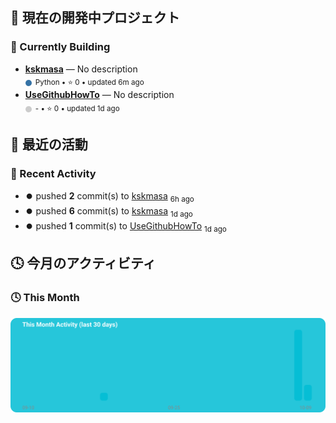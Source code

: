 ## 🔄 現在の開発中プロジェクト
<!-- PROJECTS:START -->
### 🔄 Currently Building
- **[kskmasa](https://github.com/kskmasa/kskmasa)** — No description  
  <sub><span style='display:inline-block;width:10px;height:10px;background:#3572A5;border-radius:50%;vertical-align:middle;margin-right:6px'></span>Python • ⭐ 0 • updated 6m ago</sub>
- **[UseGithubHowTo](https://github.com/kskmasa/UseGithubHowTo)** — No description  
  <sub><span style='display:inline-block;width:10px;height:10px;background:#cccccc;border-radius:50%;vertical-align:middle;margin-right:6px'></span>- • ⭐ 0 • updated 1d ago</sub>
<!-- PROJECTS:END -->

## 🏃 最近の活動
<!-- ACTIVITY:START -->
### 🏃 Recent Activity
- ⏺️ pushed **2** commit(s) to [kskmasa](https://github.com/kskmasa/kskmasa)  <sub>6h ago</sub>
- ⏺️ pushed **6** commit(s) to [kskmasa](https://github.com/kskmasa/kskmasa)  <sub>1d ago</sub>
- ⏺️ pushed **1** commit(s) to [UseGithubHowTo](https://github.com/kskmasa/UseGithubHowTo)  <sub>1d ago</sub>
<!-- ACTIVITY:END -->

## 🕓 今月のアクティビティ
<!-- MONTHLY_GRAPH:START -->
### 🕓 This Month

![Monthly Activity](assets/monthly_activity.svg)
<!-- MONTHLY_GRAPH:END -->
